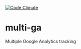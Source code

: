 [![Code Climate](https://codeclimate.com/github/vforge/multi-ga.png)](https://codeclimate.com/github/vforge/multi-ga)

multi-ga
==========

Multiple Google Analytics tracking

